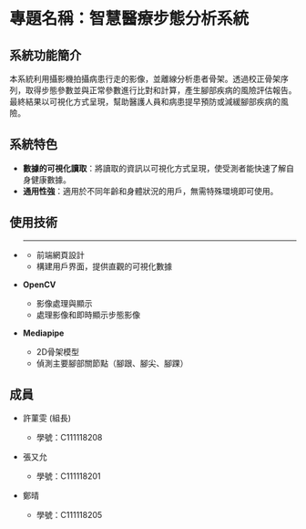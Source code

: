 # 專題名稱：智慧醫療步態分析系統

## 系統功能簡介
本系統利用攝影機拍攝病患行走的影像，並離線分析患者骨架。透過校正骨架序列，取得步態參數並與正常參數進行比對和計算，產生腳部疾病的風險評估報告。最終結果以可視化方式呈現，幫助醫護人員和病患提早預防或減緩腳部疾病的風險。

## 系統特色
- **數據的可視化讀取**：將讀取的資訊以可視化方式呈現，使受測者能快速了解自身健康數據。
- **通用性強**：適用於不同年齡和身體狀況的用戶，無需特殊環境即可使用。

## 使用技術
- ****
  - 前端網頁設計
  - 構建用戶界面，提供直觀的可視化數據

- **OpenCV**
  - 影像處理與顯示
  - 處理影像和即時顯示步態影像

- **Mediapipe**
  - 2D骨架模型
  - 偵測主要腳部關節點（腳跟、腳尖、腳踝）

## 成員
- 許菫雯 (組長)
  - 學號：C111118208

- 張又允
  - 學號：C111118201

- 鄭晴
  - 學號：C111118205
